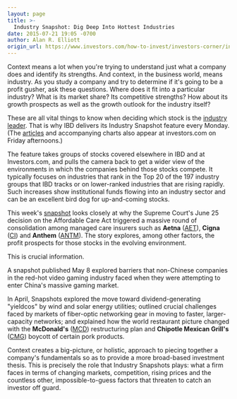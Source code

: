 ```yaml
---
layout: page
title: >-
  Industry Snapshot: Dig Deep Into Hottest Industries
date: 2015-07-21 19:05 -0700
author: Alan R. Elliott
origin_url: https://www.investors.com/how-to-invest/investors-corner/industry-snapshot-dig-deep-into-hottest-industries/
---
```


Context means a lot when you're trying to understand just what a company does and identify its strengths. And context, in the business world, means industry. As you study a company and try to determine if it's going to be a profit gusher, ask these questions. Where does it fit into a particular industry? What is its market share? Its competitive strengths? How about its growth prospects as well as the growth outlook for the industry itself?

These are all vital things to know when deciding which stock is the [industry leader](http://education.investors.com/Lesson.aspx?id=735742&sourceid=735749). That is why IBD delivers its Industry Snapshot feature every Monday. (The [articles](http://news.investors.com/business/industry-snapshot.htm) and accompanying charts also appear at investors.com on Friday afternoons.)

The feature takes groups of stocks covered elsewhere in IBD and at Investors.com, and pulls the camera back to get a wider view of the environments in which the companies behind those stocks compete. It typically focuses on industries that rank in the Top 20 of the 197 industry groups that IBD tracks or on lower-ranked industries that are rising rapidly. Such increases show institutional funds flowing into an industry sector and can be an excellent bird dog for up-and-coming stocks.

This week's [snapshot](http://news.investors.com/business-industry-snapshot/071715-762199-managed-care-insurers-build-scale.htm) looks closely at why the Supreme Court's June 25 decision on the Affordable Care Act triggered a massive round of consolidation among managed care insurers such as **Aetna** ([AET](https://research.investors.com/quote.aspx?symbol=AET)), **Cigna** ([CI](https://research.investors.com/quote.aspx?symbol=CI)) and **Anthem** ([ANTM](https://research.investors.com/quote.aspx?symbol=ANTM)). The story explores, among other factors, the profit prospects for those stocks in the evolving environment.

This is crucial information.

A snapshot published May 8 explored barriers that non-Chinese companies in the red-hot video gaming industry faced when they were attempting to enter China's massive gaming market.

In April, Snapshots explored the move toward dividend-generating "yieldcos" by wind and solar energy utilities; outlined crucial challenges faced by markets of fiber-optic networking gear in moving to faster, larger-capacity networks; and explained how the world restaurant picture changed with the **McDonald's** ([MCD](https://research.investors.com/quote.aspx?symbol=MCD)) restructuring plan and **Chipotle Mexican Grill's** ([CMG](https://research.investors.com/quote.aspx?symbol=CMG)) boycott of certain pork products.

Context creates a big-picture, or holistic, approach to piecing together a company's fundamentals so as to provide a more broad-based investment thesis. This is precisely the role that Industry Snapshots plays: what a firm faces in terms of changing markets, competition, rising prices and the countless other, impossible-to-guess factors that threaten to catch an investor off guard.
